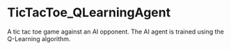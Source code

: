 # TicTacToe_QLearningAgent
A tic tac toe game against an AI opponent. The AI agent is trained using the Q-Learning algorithm. 
